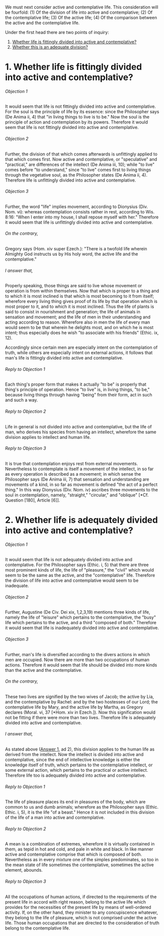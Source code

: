 We must next consider active and contemplative life. This consideration will be fourfold: (1) Of the division of life into active and contemplative; (2) Of the contemplative life; (3) Of the active life; (4) Of the comparison between the active and the contemplative life.  

Under the first head there are two points of inquiry:

1. [ Whether life is fittingly divided into active and contemplative?](#1.%20Whether%20life%20is%20fittingly%20divided%20into%20active%20and%20contemplative?)
2. [ Whether this is an adequate division?](#2.%20Whether%20life%20is%20adequately%20divided%20into%20active%20and%20contemplative?)



# 1. Whether life is fittingly divided into active and contemplative? 

###### Objection 1
It would seem that life is not fittingly divided into active and contemplative. For the soul is the principle of life by its essence: since the Philosopher says (De Anima ii, 4) that "in living things to live is to be." Now the soul is the principle of action and contemplation by its powers. Therefore it would seem that life is not fittingly divided into active and contemplative.  

###### Objection 2
Further, the division of that which comes afterwards is unfittingly applied to that which comes first. Now active and contemplative, or "speculative" and "practical," are differences of the intellect (De Anima iii, 10); while "to live" comes before "to understand," since "to live" comes first to living things through the vegetative soul, as the Philosopher states (De Anima ii, 4). Therefore life is unfittingly divided into active and contemplative.  

###### Objection 3
Further, the word "life" implies movement, according to Dionysius (Div. Nom. vi): whereas contemplation consists rather in rest, according to Wis. 8:16: "When I enter into my house, I shall repose myself with her." Therefore it would seem that life is unfittingly divided into active and contemplative.  

###### On the contrary,
Gregory says (Hom. xiv super Ezech.): "There is a twofold life wherein Almighty God instructs us by His holy word, the active life and the contemplative."  

###### I answer that,
Properly speaking, those things are said to live whose movement or operation is from within themselves. Now that which is proper to a thing and to which it is most inclined is that which is most becoming to it from itself; wherefore every living thing gives proof of its life by that operation which is most proper to it, and to which it is most inclined. Thus the life of plants is said to consist in nourishment and generation; the life of animals in sensation and movement; and the life of men in their understanding and acting according to reason. Wherefore also in men the life of every man would seem to be that wherein he delights most, and on which he is most intent; thus especially does he wish "to associate with his friends" (Ethic. ix, 12).  

Accordingly since certain men are especially intent on the contemplation of truth, while others are especially intent on external actions, it follows that man's life is fittingly divided into active and contemplative.  

###### Reply to Objection 1
Each thing's proper form that makes it actually "to be" is properly that thing's principle of operation. Hence "to live" is, in living things, "to be," because living things through having "being" from their form, act in such and such a way.  

###### Reply to Objection 2
Life in general is not divided into active and contemplative, but the life of man, who derives his species from having an intellect, wherefore the same division applies to intellect and human life.  

###### Reply to Objection 3
It is true that contemplation enjoys rest from external movements. Nevertheless to contemplate is itself a movement of the intellect, in so far as every operation is described as a movement; in which sense the Philosopher says (De Anima iii, 7) that sensation and understanding are movements of a kind, in so far as movement is defined "the act of a perfect thing." In this way Dionysius (Div. Nom. iv) ascribes three movements to the soul in contemplation, namely, "straight," "circular," and "oblique" \[\*Cf. Question \[180\], Article \[6\]\].  




# 2. Whether life is adequately divided into active and contemplative? 

###### Objection 1
It would seem that life is not adequately divided into active and contemplative. For the Philosopher says (Ethic. i, 5) that there are three most prominent kinds of life, the life of "pleasure," the "civil" which would seem to be the same as the active, and the "contemplative" life. Therefore the division of life into active and contemplative would seem to be inadequate.  

###### Objection 2
Further, Augustine (De Civ. Dei xix, 1,2,3,19) mentions three kinds of life, namely the life of "leisure" which pertains to the contemplative, the "busy" life which pertains to the active, and a third "composed of both." Therefore it would seem that life is inadequately divided into active and contemplative.  

###### Objection 3
Further, man's life is diversified according to the divers actions in which men are occupied. Now there are more than two occupations of human actions. Therefore it would seem that life should be divided into more kinds than the active and the contemplative.  

###### On the contrary,
These two lives are signified by the two wives of Jacob; the active by Lia, and the contemplative by Rachel: and by the two hostesses of our Lord; the contemplative life by Mary, and the active life by Martha, as Gregory declares (Moral. vi, 37 \[\*Hom. xiv in Ezech.\]). Now this signification would not be fitting if there were more than two lives. Therefore life is adequately divided into active and contemplative.  

###### I answer that,
As stated above ([Answer 1](#1.%20Whether%20life%20is%20fittingly%20divided%20into%20active%20and%20contemplative?%20), ad 2), this division applies to the human life as derived from the intellect. Now the intellect is divided into active and contemplative, since the end of intellective knowledge is either the knowledge itself of truth, which pertains to the contemplative intellect, or some external action, which pertains to the practical or active intellect. Therefore life too is adequately divided into active and contemplative.  

###### Reply to Objection 1
The life of pleasure places its end in pleasures of the body, which are common to us and dumb animals; wherefore as the Philosopher says (Ethic. Ethic. i, 5), it is the life "of a beast." Hence it is not included in this division of the life of a man into active and contemplative.  

###### Reply to Objection 2
A mean is a combination of extremes, wherefore it is virtually contained in them, as tepid in hot and cold, and pale in white and black. In like manner active and contemplative comprise that which is composed of both. Nevertheless as in every mixture one of the simples predominates, so too in the mean state of life sometimes the contemplative, sometimes the active element, abounds.  

###### Reply to Objection 3
All the occupations of human actions, if directed to the requirements of the present life in accord with right reason, belong to the active life which provides for the necessities of the present life by means of well-ordered activity. If, on the other hand, they minister to any concupiscence whatever, they belong to the life of pleasure, which is not comprised under the active life. Those human occupations that are directed to the consideration of truth belong to the contemplative life.